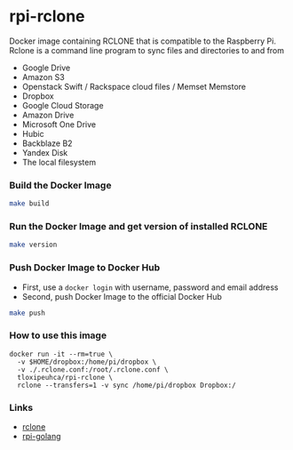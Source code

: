# rpi-rclone

Docker image containing RCLONE that is compatible to the Raspberry Pi.
Rclone is a command line program to sync files and directories to and from
+ Google Drive
+ Amazon S3
+ Openstack Swift / Rackspace cloud files / Memset Memstore
+ Dropbox
+ Google Cloud Storage
+ Amazon Drive
+ Microsoft One Drive
+ Hubic
+ Backblaze B2
+ Yandex Disk
+ The local filesystem

### Build the Docker Image
```bash
make build
```

### Run the Docker Image and get version of installed RCLONE
```bash
make version
```

### Push Docker Image to Docker Hub
* First, use a `docker login` with username, password and email address
* Second, push Docker Image to the official Docker Hub
```bash
make push
```

### How to use this image
```docker
docker run -it --rm=true \
  -v $HOME/dropbox:/home/pi/dropbox \
  -v ./.rclone.conf:/root/.rclone.conf \
  tloxipeuhca/rpi-rclone \
  rclone --transfers=1 -v sync /home/pi/dropbox Dropbox:/
```

### Links
+ [rclone](http://rclone.org/)
+ [rpi-golang](https://github.com/hypriot/rpi-golang)
